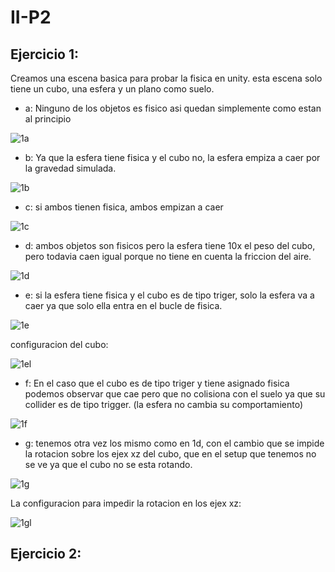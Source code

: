 # II-P2

## Ejercicio 1:

Creamos una escena basica para probar la fisica en unity. esta escena solo tiene un cubo, una esfera y un plano como suelo.

* a: Ninguno de los objetos es fisico asi quedan simplemente como estan al principio

![1a](img/1a.png)

* b: Ya que la esfera tiene fisica y el cubo no, la esfera empiza a caer por la gravedad simulada.

![1b](img/1b.gif)

* c: si ambos tienen fisica, ambos empizan a caer

![1c](img/1c.gif)

* d: ambos objetos son fisicos pero la esfera tiene 10x el peso del cubo, pero todavia caen igual porque no tiene en cuenta la friccion del aire.

![1d](img/1d.gif)

* e: si la esfera tiene fisica y el cubo es de tipo triger, solo la esfera va a caer ya que solo ella entra en el bucle de fisica.

![1e](img/1e.gif)

configuracion del cubo:

![1el](img/1el.png)

* f: En el caso que el cubo es de tipo triger y tiene asignado fisica podemos observar que cae pero que no colisiona con el suelo ya que su collider es de tipo trigger. (la esfera no cambia su comportamiento)

![1f](img/1f.gif)

* g: tenemos otra vez los mismo como en 1d, con el cambio que se impide la rotacion sobre los ejex xz del cubo, que en el setup que tenemos no se ve ya que el cubo no se esta rotando.

![1g](img/1g.gif)

La configuracion para impedir la rotacion en los ejex xz:

![1gl](img/1gl.png)

## Ejercicio 2:
